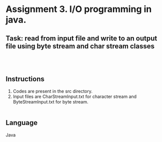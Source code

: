 # Assignment 3. I/O programming in java.

## Task: read from input file and write to an output file using byte stream and char stream classes
</br></br>
## Instructions
1. Codes are present in the src directory.
2. Input files are CharStreamInput.txt for character stream and ByteStreamInput.txt for byte stream.</br></br>

## Language
Java

